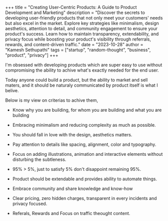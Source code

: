 +++ 
title = "Creating User-Centric Products: A Guide to Product Development and Marketing"
description = "Discover the secrets to developing user-friendly products that not only meet your customers' needs but also excel in the market. Explore key strategies like minimalism, design aesthetics, attention to detail, and community engagement to ensure your product's success. Learn how to maintain transparency, extendability, and privacy focus while boosting your product's visibility through referrals, rewards, and content-driven traffic."
date = "2023-10-28"
author = "Kamesh Sethupathi"
tags = ["startup", "random-thought", "business", "product", "privacy"]
+++

I'm obsessed with developing products which are super easy to use without compromising the ability to achive what's exactly needed for the end user.

Today anyone could build a product, but the ability to market and sell maters, and it should be naturaly communicated by product itself is what I belive. 

Below is my view on criterias to achive them,

 - Know why you are building, for whom you are building and what you are building

- Embracing minimalism and reducing complexity as much as possible.

- You should fall in love with the design, aesthetics matters.

- Pay attention to details like spacing, alignment, color and typography.

- Focus on adding illustrations, animation and interactive elements without disturbing the subtleness.

- 95% > 5%, just to satisfy 5% don't disappoint remaining 95%.

- Product should be extendable and provides ability to automate things.

- Embrace community and share knowledge and know-how

- Clear pricing, zero hidden charges, transparent in every incidents and privacy focused.

- Referals, Rewards and Focus on traffic theought content.